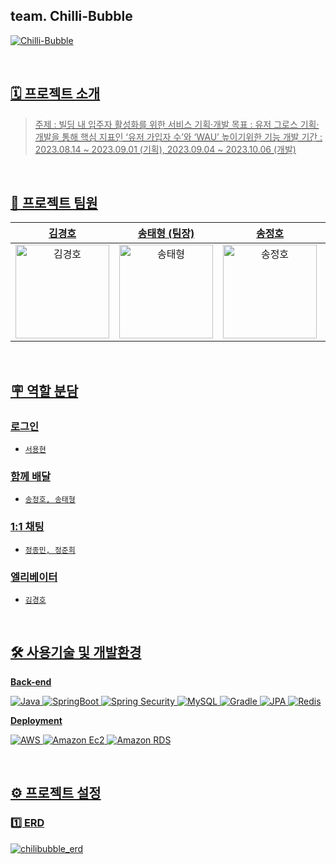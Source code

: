 ## team. Chilli-Bubble
<a href="https://github.com/FC-Chilli-Bubble"><img src="https://github.com/FC-Chilli-Bubble/back-officener/assets/72866347/bc3de48b-0831-423d-a8d7-ea24861a9740" alt="Chilli-Bubble" />

<br>

## 🗓️ 프로젝트 소개
> 주제 : 빌딩 내 입주자 활성화를 위한 서비스 기획·개발
> 목표 : 유저 그로스 기획·개발을 통해 핵심 지표인 ‘유저 가입자 수’와 ‘WAU’ 높이기위한 기능 개발
> 기간 : 2023.08.14 ~ 2023.09.01 (기획), 2023.09.04 ~ 2023.10.06 (개발)

<br>

## 👤 프로젝트 팀원
|**[김경호](https://github.com/KimGyeongHo-com)** | **[송태형](https://github.com/Ussu1112) (팀장)**|**[송정호](https://github.com/sdfgx123)**|**[서용현](https://github.com/zjdtm)**|**[정종민](https://github.com/Across826)**|**[정준희](https://github.com/JoonheeJeong)**|
|:-----------------------------------------------------------------------------------------------------------------------------:|:------------------------------------------------------------------------------------------------------------------------------:|:----------------------------------------------------------------------------------------------------------------------------------:|:----------------------------------------------------------------------------------------------------------------------------------:|:------------------------------------------------------------------------------------------------------------------------------:|:-------------------------------------------------------------------------------------------------------------------------------:|
| <a href="https://github.com/KimGyeongHo-com"><img src="https://avatars.githubusercontent.com/u/72866347?v=4" width=150px alt="김경호" />| <a href="https://github.com/Ussu1112"><img src="https://avatars.githubusercontent.com/u/42778315?v=4" width=150px alt="송태형"/> | <a href="https://github.com/sdfgx123"><img src="https://avatars.githubusercontent.com/u/64997246?v=4" width=150px alt="송정호" />  | <a href="https://github.com/zjdtm"><img src="https://avatars.githubusercontent.com/u/35757620?v=4" width=150px alt="서용현" /> | <a href="https://github.com/Across826"><img src="https://avatars.githubusercontent.com/u/128298084?v=4" width=150px alt="정종민" /> | <a href="https://github.com/JoonheeJeong"><img src="https://avatars.githubusercontent.com/u/22290112?v=4" width=150px alt="정준희" /> |

<br>


## 🪧 역할 분담

### **로그인**

- `서용현`

### **함께 배달**

- `송정호, 송태형`

### **1:1 채팅**

- `정종민, 정준희`

### **엘리베이터**

- `김경호`

<br>

## 🛠️️ 사용기술 및 개발환경

**Back-end**
<p>
  
![Java](https://img.shields.io/badge/java11-007396?style=flat&logo=java&logoColor=white)
![SpringBoot](https://img.shields.io/badge/SpringBoot-6DB33F?style=flat&logo=springboot&logoColor=white)
![Spring Security](https://img.shields.io/badge/Spring_Security-6DB33F?style=flat&logo=springsecurity&logoColor=white)
![MySQL](https://img.shields.io/badge/MySQL-4479A1?style=flat&logo=mysql&logoColor=white)
![Gradle](https://img.shields.io/badge/Gradle-02303A?style=flat&logo=gradle&logoColor=white)
![JPA](https://img.shields.io/badge/JPA-527FFF?style=flat&logo=JPA&logoColor=white)
![Redis](https://img.shields.io/badge/Redis-DC382D?style=flat&logo=Redis&logoColor=white)
</p>

**Deployment**

<p>
  
![AWS](https://img.shields.io/badge/AWS-232F3E?style=flat&logo=amazonaws&logoColor=white)
![Amazon Ec2](https://img.shields.io/badge/AWS_EC2-FF9900?style=flat&logo=amazonec2&logoColor=white)
![Amazon RDS](https://img.shields.io/badge/AWS_RDS-527FFF?style=flat&logo=amazonrds&logoColor=white)
</p>

<br>

## ⚙️ 프로젝트 설정

### 1️⃣ ERD

![chilibubble_erd](https://github.com/FC-Chilli-Bubble/back-officener/assets/42778315/c40b89db-b062-45d5-9dfe-2ee5ab5037d4)

